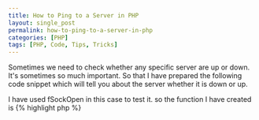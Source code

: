 ```yaml
---
title: How to Ping to a Server in PHP
layout: single_post
permalink: how-to-ping-to-a-server-in-php
categories: [PHP]
tags: [PHP, Code, Tips, Tricks]
---
```


Sometimes we need to check whether any specific server are up or down. It's sometimes so much important. So that I have prepared the following code snippet which will tell you about the server whether it is down or up.

I have used fSockOpen in this case to test it. so the function I have created is 
{% highlight php %}
<?php
/**
 * @param null $host
 * @param null $port
 * @param null $timeout
 * @return bool|string
 */
function PingToServer($host=null, $port=null, $timeout=null)
{
    if(empty($host) || empty($port) || empty($timeout)){
        return false;
    }
    $TimeStart = microtime(true);
    $Response = fSockOpen($host, $port, $errno, $errstr, $timeout);
    if (!$Response) { return "down"; }
    $TimeEnd = microtime(true);
    return round((($TimeEnd - $TimeStart) * 1000), 0)." ms";
}
PingToServer("www.google.com",80,10)
{% endhighlight %}
Here **www.google.com** is the hostname or server address, 80 is the port number to check and 10 is the timeout period.

Happy coding!!